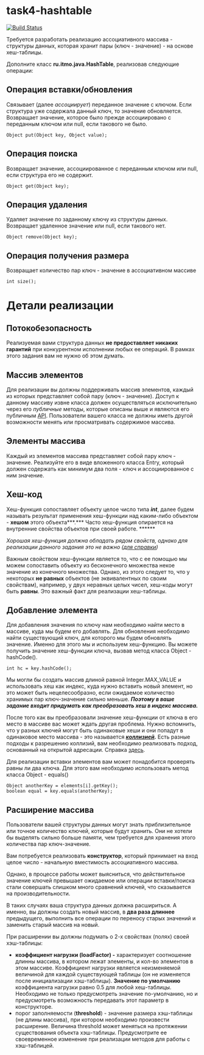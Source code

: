 # task4-hashtable

[![Build Status](https://travis-ci.com/itmo-java-basics-2020/task4-hashtable-NikitaKop.svg?branch=task4)](https://travis-ci.com/itmo-java-basics-2020/task4-hashtable-NikitaKop)


Требуется разработать реализацию ассоциативного массива - структуры данных, которая хранит пары (ключ - значение) - на основе хеш-таблицы.

Дополните класс **ru.itmo.java.HashTable**, реализовав следующие операции:

## Операция вставки/обновления

Связывает (далее *ассоциирует*) переданное значение с ключом. Если структура уже содержала данный ключ, то значение обновляется. Возвращает значение, которое было прежде ассоциировано с переданным ключом или null, если такового не было.

    Object put(Object key, Object value);

## Операция поиска

Возвращает значение, ассоциированное с переданным ключом или null, если структура его не содержит.

    Object get(Object key);

## Операция удаления

Удаляет значение по заданному ключу из структуры данных. Возвращает удаленное значение или null, если такового нет.

    Object remove(Object key);

## Операция получения размера

Возвращает количество пар ключ - значение в ассоциативном массиве

    int size();

# Детали реализации

## Потокобезопасность

Реализуемая вами структура данных **не предоставляет никаких гарантий** при конкурентном исполнении любых ее операций. В рамках этого задания вам не нужно об этом думать.

## Массив элементов

Для реализации вы должны поддерживать массив элементов, каждый из которых представляет собой пару (ключ - значение). Доступ к данному массиву извне класса должен осуществляться исключительно через его *публичные* методы, которые описаны выше и являются его публичным [API](https://ru.wikipedia.org/wiki/API). Пользователи вашего класса не должны иметь другой возможности менять или просматривать содержимое массива.

## Элементы массива

Каждый из элементов массива представляет собой пару ключ - значение. Реализуйте его в виде вложенного класса Entry, который должен содержать как минимум два поля - ключ и ассоциированное с ним значение.

## Хеш-код

Хеш-функция сопоставляет объекту целое число типа ***int***, далее будем называть результат применения хеш-функции над каким-либо объектом - **хешом** этого объекта***.*** Часто хеш-функция опирается на внутренние свойства объектов при своей работе. ******

*Хорошая хеш-функция должна обладать рядом свойств, однако для реализации данного задания это не важно ([для справки](https://ru.wikipedia.org/wiki/%D0%A5%D0%B5%D1%88-%D1%84%D1%83%D0%BD%D0%BA%D1%86%D0%B8%D1%8F))*

Важным свойством хеш-функции является то, что с ее помощью мы можем сопоставить объекту из бесконечного множества некое значение из конечного множества. Однако, из этого следует то, что у некоторых **не равных** объектов (не эквивалентных по своим свойствам), например, у двух неравных целых чисел, хеш-коды могут быть **равны**. Это важный факт для реализации хеш-таблицы.

## Добавление элемента

Для добавления значения по ключу нам необходимо найти место в массиве, куда мы будем его добавлять. Для обновления необходимо найти существующий ключ, для которого мы будем обновлять значение. Именно для этого мы и используем хеш-функцию. Вы можете получить значение хеш-функции ключа, вызвав метод класса Object - hashCode().

    int hc = key.hashCode();

Мы могли бы создать массив длиной равной Integer.MAX_VALUE и использовать хеш как индекс, куда нужно вставить новый элемент, но это может быть нецелесообразно, если ожидаемое количество хранимых пар ключ-значение сильно меньше. ***Поэтому в ваше задание входит придумать как преобразовать хеш в индекс массива.***

После того как вы преобразовали значение хеш-функции от ключа в его место в массиве вас может ждать другая проблема. Нужно вспомнить, что у разных ключей могут быть одинаковые хеши и они попадут в одинаковое место массива - это называется ***[коллизией](https://ru.wikipedia.org/wiki/%D0%9A%D0%BE%D0%BB%D0%BB%D0%B8%D0%B7%D0%B8%D1%8F_%D1%85%D0%B5%D1%88-%D1%84%D1%83%D0%BD%D0%BA%D1%86%D0%B8%D0%B8).*** Есть разные подходы к разрешению коллизий, вам необходимо реализовать подход, основанный на открытой адресации. Справка [здесь](https://ru.wikipedia.org/wiki/%D0%A5%D0%B5%D1%88-%D1%82%D0%B0%D0%B1%D0%BB%D0%B8%D1%86%D0%B0#%D0%9E%D1%82%D0%BA%D1%80%D1%8B%D1%82%D0%B0%D1%8F_%D0%B0%D0%B4%D1%80%D0%B5%D1%81%D0%B0%D1%86%D0%B8%D1%8F).

Для реализации вставки элементов вам может понадобится проверять равны ли два ключа. Для этого вам необходимо использовать метод класса Object - equals()

    Object anotherKey = elements[i].getKey();
    boolean equal = key.equals(anotherKey);

## Расширение массива

Пользователи вашей структуры данных могут знать приблизительное или точное количество ключей, которые будут хранить. Они не хотели бы выделять сильно больше памяти, чем требуется для хранения этого количества пар ключ-значение. 

Вам потребуется реализовать **конструктор**, который принимает на вход целое число - начальную вместимость ассоциативного массива.

Однако, в процессе работы может выясниться, что действительное значение ключей превышает ожидаемое или операции вставки/поиска стали совершать слишком много сравнений ключей, что сказывается на производительности.

В таких случаях ваша структура данных должна расшириться. А именно, вы должны создать новый массив, в **два раза длиннее** предыдущего, выполнить все операции по переносу старых значений и заменить старый массив на новый.

При расширении вы должны подумать о 2-х свойствах (полях) своей хэш-таблицы: 

- **коэффициент нагрузки (loadFactor) -** характеризует соотношение длинны массива, в котором лежат элементы, и кол-во элементов в этом массиве. Коэффициент нагрузки является неизменяемой величиной для каждой существующей таблицы (он не изменяется после инициализации хэш-таблицы). **Значение по умолчанию** коэффициента нагрузки равно 0.5 для любой хеш-таблицы. Необходимо не только предусмотреть значение по-умолчанию, но и предусмотреть возможность передавать этот параметр в конструкторе.
- порог заполняемости (**threshold**) - значение размера хэш-таблицы (не длины массива), при котором необходимо произвести расширение. Величина threshold может меняться на протяжении существования объекта хэш-таблицы. Предусмотрите ее своевременное изменение при реализации методов для работы с хэш-таблицей.

